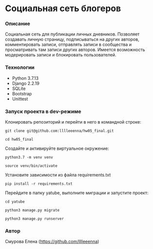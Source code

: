 # Социальная сеть блогеров

### Описание
Социальная сеть для публикации личных дневников. 
Позволяет создавать личную страницу, подписываться на других авторов, комментировать записи, 
отправлять записи в сообщества и просматривать там записи других авторов. 
Имеется возможность модерировать записи и блокировать пользователей.

### Технологии
- Python 3.7.13
- Django 2.2.19
- SQLite
- Bootstrap
- Unittest

### Запуск проекта в dev-режиме
Клонировать репозиторий и перейти в него в командной строке:
```
git clone git@github.com:lllleeenna/hw05_final.git
```
```
cd hw05_final
```
Создайте и активируйте виртуальное окружение:
```
python3.7 -m venv venv
```
```
source venv/bin/activate
```
Установите зависимости из файла requirements.txt
```
pip install -r requirements.txt
```
Перейдите в папку yatube, выполните миграции и запустите проект:
```
cd yatube
```
```
python3 manage.py migrate
```
```
python3 manage.py runserver
```
### Автор
Смурова Елена (https://github.com/lllleeenna)